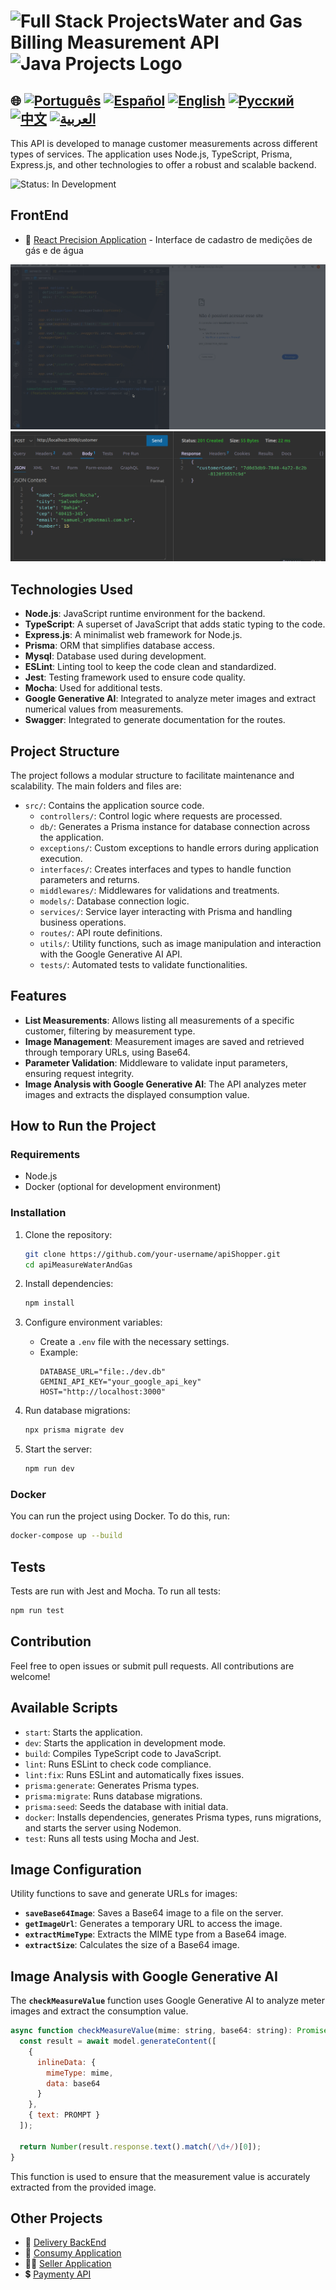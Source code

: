 # <img src="https://encrypted-tbn0.gstatic.com/images?q=tbn:ANd9GcTchGHKMA3VyA1ySh2ITWb0CIm_cnhF1cGvlQ&s" alt="Full Stack Projects" width="52" height="40" />Water and Gas Billing Measurement API<img src="https://encrypted-tbn0.gstatic.com/images?q=tbn:ANd9GcTchGHKMA3VyA1ySh2ITWb0CIm_cnhF1cGvlQ&s" alt="Java Projects Logo" width="52" height="40" />

## 🌐 [![Português](https://img.shields.io/badge/Português-green)](https://github.com/SamuelRocha91/apiMeasureWaterAndGas/blob/main/README.md) [![Español](https://img.shields.io/badge/Español-yellow)](https://github.com/SamuelRocha91/apiMeasureWaterAndGas/blob/main/README_es.md) [![English](https://img.shields.io/badge/English-blue)](https://github.com/SamuelRocha91/apiMeasureWaterAndGas/blob/main/README_en.md) [![Русский](https://img.shields.io/badge/Русский-lightgrey)](https://github.com/SamuelRocha91/apiMeasureWaterAndGas/blob/main/README_ru.md) [![中文](https://img.shields.io/badge/中文-red)](https://github.com/SamuelRocha91/apiMeasureWaterAndGas/blob/main/README_ch.md) [![العربية](https://img.shields.io/badge/العربية-orange)](https://github.com/SamuelRocha91/apiMeasureWaterAndGas/blob/main/README_ar.md)

This API is developed to manage customer measurements across different types of services. The application uses Node.js, TypeScript, Prisma, Express.js, and other technologies to offer a robust and scalable backend.

![Status: In Development](https://img.shields.io/badge/status-in%20development-yellow)

## FrontEnd
- 📏 [React Precision Application](https://github.com/SamuelRocha91/precisionReactApplication/blob/main/README_ar.md) - Interface de cadastro de medições de gás e de água

![Running backend with Docker](./src/gifs/apiMeasure.gif)
![Post request to create customer](./src/images/postCustomer.png)



## Technologies Used

- **Node.js**: JavaScript runtime environment for the backend.
- **TypeScript**: A superset of JavaScript that adds static typing to the code.
- **Express.js**: A minimalist web framework for Node.js.
- **Prisma**: ORM that simplifies database access.
- **Mysql**: Database used during development.
- **ESLint**: Linting tool to keep the code clean and standardized.
- **Jest**: Testing framework used to ensure code quality.
- **Mocha**: Used for additional tests.
- **Google Generative AI**: Integrated to analyze meter images and extract numerical values from measurements.
- **Swagger**: Integrated to generate documentation for the routes.


## Project Structure

The project follows a modular structure to facilitate maintenance and scalability. The main folders and files are:

- `src/`: Contains the application source code.
  - `controllers/`: Control logic where requests are processed.
  - `db/`: Generates a Prisma instance for database connection across the application.
  - `exceptions/`: Custom exceptions to handle errors during application execution.
  - `interfaces/`: Creates interfaces and types to handle function parameters and returns.
  - `middlewares/`: Middlewares for validations and treatments.
  - `models/`: Database connection logic.
  - `services/`: Service layer interacting with Prisma and handling business operations.
  - `routes/`: API route definitions.
  - `utils/`: Utility functions, such as image manipulation and interaction with the Google Generative AI API.
  - `tests/`: Automated tests to validate functionalities.

## Features

- **List Measurements**: Allows listing all measurements of a specific customer, filtering by measurement type.
- **Image Management**: Measurement images are saved and retrieved through temporary URLs, using Base64.
- **Parameter Validation**: Middleware to validate input parameters, ensuring request integrity.
- **Image Analysis with Google Generative AI**: The API analyzes meter images and extracts the displayed consumption value.

## How to Run the Project

### Requirements

- Node.js
- Docker (optional for development environment)

### Installation

1. Clone the repository:
    ```bash
    git clone https://github.com/your-username/apiShopper.git
    cd apiMeasureWaterAndGas
    ```

2. Install dependencies:
    ```bash
    npm install
    ```

3. Configure environment variables:
    - Create a `.env` file with the necessary settings.
    - Example:
      ```env
      DATABASE_URL="file:./dev.db"
      GEMINI_API_KEY="your_google_api_key"
      HOST="http://localhost:3000"
      ```

4. Run database migrations:
    ```bash
    npx prisma migrate dev
    ```

5. Start the server:
    ```bash
    npm run dev
    ```

### Docker

You can run the project using Docker. To do this, run:

```bash
docker-compose up --build
```

## Tests

Tests are run with Jest and Mocha. To run all tests:

```bash
npm run test
```

## Contribution

Feel free to open issues or submit pull requests. All contributions are welcome!

## Available Scripts

- `start`: Starts the application.
- `dev`: Starts the application in development mode.
- `build`: Compiles TypeScript code to JavaScript.
- `lint`: Runs ESLint to check code compliance.
- `lint:fix`: Runs ESLint and automatically fixes issues.
- `prisma:generate`: Generates Prisma types.
- `prisma:migrate`: Runs database migrations.
- `prisma:seed`: Seeds the database with initial data.
- `docker`: Installs dependencies, generates Prisma types, runs migrations, and starts the server using Nodemon.
- `test`: Runs all tests using Mocha and Jest.

## Image Configuration

Utility functions to save and generate URLs for images:

- **`saveBase64Image`**: Saves a Base64 image to a file on the server.
- **`getImageUrl`**: Generates a temporary URL to access the image.
- **`extractMimeType`**: Extracts the MIME type from a Base64 image.
- **`extractSize`**: Calculates the size of a Base64 image.

## Image Analysis with Google Generative AI

The **`checkMeasureValue`** function uses Google Generative AI to analyze meter images and extract the consumption value.

```javascript
async function checkMeasureValue(mime: string, base64: string): Promise<number> {
  const result = await model.generateContent([
    {
      inlineData: {
        mimeType: mime,
        data: base64
      }
    },
    { text: PROMPT }
  ]);

  return Number(result.response.text().match(/\d+/)[0]);
}
```

This function is used to ensure that the measurement value is accurately extracted from the provided image.

## Other Projects

- 💎 [Delivery BackEnd](https://github.com/SamuelRocha91/delivery_back/blob/main/README_en.md) 
- 🛒 [Consumy Application](https://github.com/SamuelRocha91/consumy/blob/main/README_en.md) 
- 👨‍💼 [Seller Application](https://github.com/SamuelRocha91/seller_application/blob/main/README_en.md) 
- 💲 [Paymenty API](https://github.com/SamuelRocha91/paymenty/blob/main/README_en.md)

  
